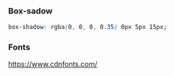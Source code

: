 ### Box-sadow
```css
box-shadow: rgba(0, 0, 0, 0.35) 0px 5px 15px;
```
### Fonts
https://www.cdnfonts.com/
